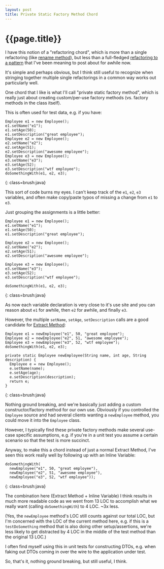 ```yaml
---
layout: post
title: Private Static Factory Method Chord
---
```


{{page.title}}
==============

I have this notion of a "refactoring chord", which is more than a single refactoring (like [rename method](http://martinfowler.com/refactoring/catalog/renameMethod.html)), but less than a full-fledged [refactoring to a pattern](http://industriallogic.com/xp/refactoring/) that I've been meaning to post about for awhile now.

It's simple and perhaps obvious, but I think still useful to recognize when stringing together multiple single refactorings in a common way works out particularly well.

One chord that I like is what I'll call "private static factory method", which is really just about creating custom/per-use factory methods (vs. factory methods in the class itself).

This is often used for test data, e.g. if you have:

    Employee e1 = new Employee();
    e1.setName("e1");
    e1.setAge(50);
    e1.setDescription("great employee");
    Employee e2 = new Employee();
    e2.setName("e2");
    e2.setAge(51);
    e2.setDescription("awesome employee");
    Employee e3 = new Employee();
    e3.setName("e3");
    e3.setAge(52);
    e3.setDescription("wtf employee");
    doSomethingWith(e1, e2, e3);
{: class=brush:java}

This sort of code burns my eyes. I can't keep track of the `e1`, `e2`, `e3` variables, and often make copy/paste typos of missing a change from `e1` to `e3`.

Just grouping the assignments is a little better:

    Employee e1 = new Employee();
    e1.setName("e1");
    e1.setAge(50);
    e1.setDescription("great employee");

    Employee e2 = new Employee();
    e2.setName("e2");
    e2.setAge(51);
    e2.setDescription("awesome employee");

    Employee e3 = new Employee();
    e3.setName("e3");
    e3.setAge(52);
    e3.setDescription("wtf employee");

    doSomethingWith(e1, e2, e3);
{: class=brush:java}

As now each variable declaration is very close to it's use site and you can reason about `e1` for awhile, then `e2` for awhile, and finally `e3`.

However, the multiple `setName`, `setAge`, `setDescription` calls are a good candidate for [Extract Method](http://martinfowler.com/refactoring/catalog/extractMethod.html):

    Employee e1 = newEmployee("e1", 50, "great employee");
    Employee e2 = newEmployee("e2", 51, "awesome employee");
    Employee e3 = newEmployee("e3", 52, "wtf employee");
    doSomethingWith(e1, e2, e3);

    private static Employee newEmployee(String name, int age, String description) {
      Employee e = new Employee();
      e.setName(name);
      e.setAge(age);
      e.setDescription(description);
      return e;
    }
{: class=brush:java}

Nothing ground breaking, and we're basically just adding a custom constructor/factory method for our own use. Obviously if you controlled the `Employee` source and had several clients wanting a `newEmployee` method, you could move it into the `Employee` class.

However, I typically find these private factory methods make several use-case specific assumptions, e.g. if you're in a unit test you assume a certain scenario so that the test is more succinct.

Anyway, to make this a chord instead of just a normal Extract Method, I've seen this work really well by following up with an Inline Variable:

    doSomethingWith(
      newEmployee("e1", 50, "great employee"),
      newEmployee("e2", 51, "awesome employee"),
      newEmployee("e3", 52, "wtf employee"));
{: class=brush:java}

The combination here (Extract Method + Inline Variable) I think results in much more readable code as we went from 13 LOC to accomplish what we really want (calling `doSomethingWith`) to 4 LOC. ~3x less.

(Yes, the `newEmployee` method's LOC still counts against our total LOC, but I'm concerned with the LOC of the current method here, e.g. if this is a `testDoSomething` method that is also doing other setup/assertions, we're less likely to get distracted by 4 LOC in the middle of the test method than the original 13 LOC.)

I often find myself using this in unit tests for constructing DTOs, e.g. when faking out DTOs coming in over the wire to the application under test.

So, that's it, nothing ground breaking, but still useful, I think.


